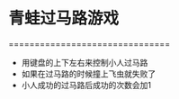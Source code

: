 # 青蛙过马路游戏
===============================

* 用键盘的上下左右来控制小人过马路
* 如果在过马路的时候撞上飞虫就失败了
* 小人成功的过马路后成功的次数会加1
